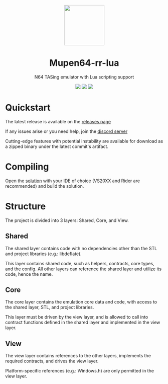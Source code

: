 <p align="center">
  <img width="128" align="center" src="https://github.com/mkdasher/mupen64-rr-lua-/assets/48759429/45351707-be77-4daf-987c-0bdb712891ab">
</p>



<h1 align="center">
  Mupen64-rr-lua
</h1>


<p align="center">
  N64 TASing emulator with Lua scripting support
</p>

<p align="center">
  <img src="https://img.shields.io/github/v/release/mkdasher/mupen64-rr-lua-?style=for-the-badge"/>  
  <img src="https://img.shields.io/github/downloads/mkdasher/mupen64-rr-lua-/total?style=for-the-badge"/>  
  <img src="https://img.shields.io/discord/723573549607944272?style=for-the-badge"/>  
</p>

# Quickstart
The latest release is available on the [releases page](https://github.com/mkdasher/mupen64-rr-lua-/releases/latest/)

If any issues arise or you need help, join the [discord server](https://discord.gg/eZXbmguKEq)

Cutting-edge features with potential instability are available for download as a zipped binary under the latest commit's artifact. 

# Compiling
Open the [solution](https://github.com/mkdasher/mupen64-rr-lua-/blob/dev/winproject/mupen64/mupen64_2017.sln) with your IDE of choice (VS20XX and Rider are recommended) and build the solution.

# Structure

The project is divided into 3 layers: Shared, Core, and View.

## Shared

The shared layer contains code with no dependencies other than the STL and project libraries (e.g.: libdeflate). 

This layer contains shared code, such as helpers, contracts, core types, and the config.
All other layers can reference the shared layer and utilize its code, hence the name.

## Core

The core layer contains the emulation core data and code, with access to the shared layer, STL, and project libraries.

This layer must be driven by the view layer, and is allowed to call into contract functions defined in the shared layer and implemented in the view layer.

## View

The view layer contains references to the other layers, implements the required contracts, and drives the view layer.

Platform-specific references (e.g.: Windows.h) are only permitted in the view layer.
